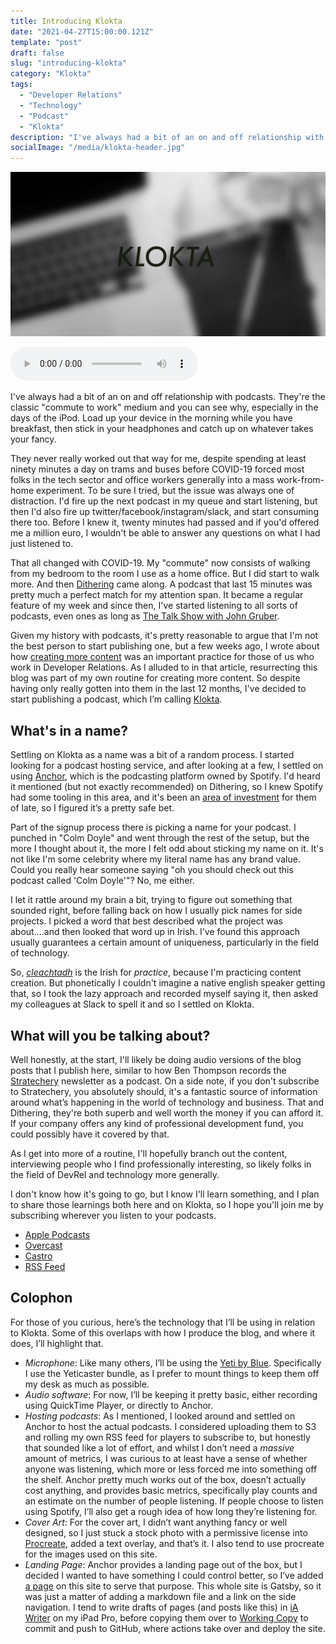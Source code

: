 ```yaml
---
title: Introducing Klokta
date: "2021-04-27T15:00:00.121Z"
template: "post"
draft: false
slug: "introducing-klokta"
category: "Klokta"
tags:
  - "Developer Relations"
  - "Technology"
  - "Podcast"
  - "Klokta"
description: "I've always had a bit of an on and off relationship with podcasts. They're the classic ‘commute to work’ medium and you can see why, especially in the days of the iPod. Load up your device in the morning while you have breakfast, then stick in your headphones and catch up on whatever takes your fancy."
socialImage: "/media/klokta-header.jpg"
---
```


![Klokta artwork - picture of a laptop and a notebook, heavily blurred, with the word Klokta overlaid](/media/klokta-header.jpg)

<audio controls src="https://anchor.fm/s/57ec5b10/podcast/play/32225573/https%3A%2F%2Fd3ctxlq1ktw2nl.cloudfront.net%2Fstaging%2F2021-04-27%2F13247b54469eeadcfdb689b07883bf57.m4a" preload="metadata"></audio>

I've always had a bit of an on and off relationship with podcasts. They're the classic "commute to work" medium and you can see why, especially in the days of the iPod. Load up your device in the morning while you have breakfast, then stick in your headphones and catch up on whatever takes your fancy.

They never really worked out that way for me, despite spending at least ninety minutes a day on trams and buses before COVID-19 forced most folks in the tech sector and office workers generally into a mass work-from-home experiment. To be sure I tried, but the issue was always one of distraction. I'd fire up the next podcast in my queue and start listening, but then I'd also fire up twitter/facebook/instagram/slack, and start consuming there too. Before I knew it, twenty minutes had passed and if you'd offered me a million euro, I wouldn't be able to answer any questions on what I had just listened to.

That all changed with COVID-19. My "commute" now consists of walking from my bedroom to the room I use as a home office. But I did start to walk more. And then [Dithering](https://dithering.fm) came along. A podcast that last 15 minutes was pretty much a perfect match for my attention span. It became a regular feature of my week and since then, I've started listening to all sorts of podcasts, even ones as long as [The Talk Show with John Gruber](https://daringfireball.net/thetalkshow/).

Given my history with podcasts, it's pretty reasonable to argue that I'm not the best person to start publishing one, but a few weeks ago, I wrote about how [creating more content](/posts/getting-better-at-devrel#create-more-content) was an important practice for those of us who work in Developer Relations. As I alluded to in that article, resurrecting this blog was part of my own routine for creating more content. So despite having only really gotten into them in the last 12 months, I've decided to start publishing a podcast, which I’m calling [Klokta](/pages/podcast).

## What's in a name?

Settling on Klokta as a name was a bit of a random process. I started looking for a podcast hosting service, and after looking at a few, I settled on using [Anchor](https://anchor.fm), which is the podcasting platform owned by Spotify. I'd heard it mentioned (but not exactly recommended) on Dithering, so I knew Spotify had some tooling in this area, and it's been an [area of investment](https://www.theverge.com/2021/4/27/22404273/spotify-podcast-subscriptions-monetize-subscriber-shows) for them of late, so I figured it’s a pretty safe bet.

Part of the signup process there is picking a name for your podcast. I punched in "Colm Doyle" and went through the rest of the setup, but the more I thought about it, the more I felt odd about sticking my name on it. It's not like I'm some celebrity where my literal name has any brand value. Could you really hear someone saying "oh you should check out this podcast called 'Colm Doyle'"? No, me either.

I let it rattle around my brain a bit, trying to figure out something that sounded right, before falling back on how I usually pick names for side projects. I picked a word that best described what the project was about....and then looked that word up in Irish. I've found this approach usually guarantees a certain amount of uniqueness, particularly in the field of technology.

So, [_cleachtadh_](https://www.focloir.ie/en/dictionary/ei/Practice) is the Irish for _practice_, because I'm practicing content creation. But phonetically I couldn't imagine a native english speaker getting that, so I took the lazy approach and recorded myself saying it, then asked my colleagues at Slack to spell it and so I settled on Klokta. 

## What will you be talking about?

Well honestly, at the start, I'll likely be doing audio versions of the blog posts that I publish here, similar to how Ben Thompson records the [Stratechery](https://stratechery.com) newsletter as a podcast. On a side note, if you don't subscribe to Stratechery, you absolutely should, it's a fantastic source of information around what’s happening in the world of technology and business. That and Dithering, they're both superb and well worth the money if you can afford it. If your company offers any kind of professional development fund, you could possibly have it covered by that.

As I get into more of a routine, I'll hopefully branch out the content, interviewing people who I find professionally interesting, so likely folks in the field of DevRel and technology more generally.

I don't know how it's going to go, but I know I'll learn something, and I plan to share those learnings both here and on Klokta, so I hope you'll join me by subscribing wherever you listen to your podcasts.

- [Apple Podcasts](https://podcasts.apple.com/us/podcast/klokta/id1564720966)
- [Overcast](https://overcast.fm/itunes1564720966)
- [Castro](https://castro.fm/itunes/1564720966)
- [RSS Feed](https://anchor.fm/s/57ec5b10/podcast/rss)
## Colophon

For those of you curious, here’s the technology that I’ll be using in relation to Klokta. Some of this overlaps with how I produce the blog, and where it does, I’ll highlight that.

- *Microphone*: Like many others, I’ll be using the [Yeti by Blue](https://www.bluemic.com/en-us/products/yeti/). Specifically I use the Yeticaster bundle, as I prefer to mount things to keep them off my desk as much as possible.
- *Audio software*: For now, I’ll be keeping it pretty basic, either recording using QuickTime Player, or directly to Anchor.
- *Hosting podcasts*: As I mentioned, I looked around and settled on Anchor to host the actual podcasts. I considered uploading them to S3 and rolling my own RSS feed for players to subscribe to, but honestly that sounded like a lot of effort, and whilst I don’t need a _massive_ amount of metrics, I was curious to at least have a sense of whether anyone was listening, which more or less forced me into something off the shelf. Anchor pretty much works out of the box, doesn’t actually cost anything, and provides basic metrics, specifically play counts and an estimate on the number of people listening. If people choose to listen using Spotify, I’ll also get a rough idea of how long they’re listening for.
- *Cover Art*: For the cover art, I didn’t want anything fancy or well designed, so I just stuck a stock photo with a permissive license into [Procreate](https://procreate.art/ipad), added a text overlay, and that’s it. I also tend to use procreate for the images used on this site.
- *Landing Page*: Anchor provides a landing page out of the box, but I decided I wanted to have something I could control better, so I’ve added [a page](/pages/podcast) on this site to serve that purpose. This whole site is Gatsby, so it was just a matter of adding a markdown file and a link on the side navigation. I tend to write drafts of pages (and posts like this) in [iA Writer](https://ia.net/writer) on my iPad Pro, before copying them over to [Working Copy](https://workingcopyapp.com) to commit and push to GitHub, where actions take over and deploy the site.